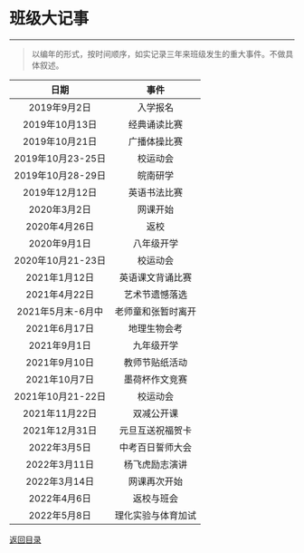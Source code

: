 # 班级大记事

***
> 以编年的形式，按时间顺序，如实记录三年来班级发生的重大事件。不做具体叙述。

|       日期        |        事件        |
| :---------------: | :----------------: |
|   2019年9月2日    |      入学报名      |
|  2019年10月13日   |    经典诵读比赛    |
|  2019年10月21日   |    广播体操比赛    |
| 2019年10月23-25日 |      校运动会      |
| 2019年10月28-29日 |      皖南研学      |
|  2019年12月12日   |    英语书法比赛    |
|   2020年3月2日    |      网课开始      |
|   2020年4月26日   |        返校        |
|   2020年9月1日    |     八年级开学     |
| 2020年10月21-23日 |      校运动会      |
|   2021年1月12日   |  英语课文背诵比赛  |
|   2021年4月22日   |   艺术节遗憾落选   |
| 2021年5月末-6月中 | 老师童和张暂时离开 |
|   2021年6月17日   |    地理生物会考    |
|   2021年9月1日    |     九年级开学     |
|   2021年9月10日   |   教师节贴纸活动   |
|   2021年10月7日   |   墨荷杯作文竞赛   |
| 2021年10月21-22日 |      校运动会      |
|  2021年11月22日   |     双减公开课     |
|  2021年12月31日   |  元旦互送祝福贺卡  |
|   2022年3月5日    |  中考百日誓师大会  |
|   2022年3月11日   |   杨飞虎励志演讲   |
|   2022年3月14日   |    网课再次开始    |
|   2022年4月6日    |     返校与班会     |
|   2022年5月8日    | 理化实验与体育加试 |

[返回目录](/index.html)
